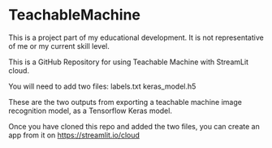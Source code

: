 # TeachableMachine

This is a project part of my educational development. It is not representative of me or my current skill level.

This is a GitHub Repository for using Teachable Machine with StreamLit cloud. 

You will need to add two files: 
labels.txt 
keras_model.h5 

These are the two outputs from exporting a teachable machine image recognition model, as a Tensorflow Keras model. 

Once you have cloned this repo and added the two files, you can create an app from it on https://streamlit.io/cloud
